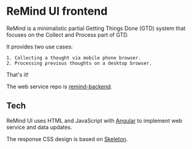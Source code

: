 ReMind UI frontend
==================

ReMind is a minimalistic partial Getting Things Done (GTD) system
that focuses on the Collect and Process part of GTD.

It provides two use cases:

	1. Collecting a thought via mobile phone browser.
	2. Processing previous thoughts on a desktop browser.

That's it!

The web service repo is [remind-backend](https://github.com/objarni/remind-backend).

Tech
----

ReMind UI uses HTML and JavaScript with [Angular](https://angularjs.org/) to implement web service
and data updates.

The response CSS design is based on [Skeleton](http://getskeleton.com/).

